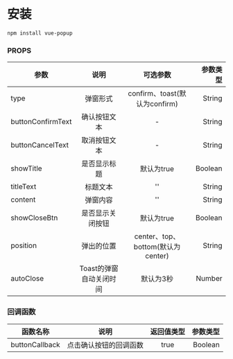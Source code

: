 #  安装
    npm install vue-popup

### PROPS
   参数    |   说明    |   可选参数    |   参数类型   
  ---|:--:|:--:|---:
   type    |   弹窗形式    |   confirm、toast(默认为confirm)   |   String  
   buttonConfirmText |   确认按钮文本  |   -    |   String  
   buttonCancelText |   取消按钮文本  |   -    |   String  
   showTitle |   是否显示标题  |   默认为true    |   Boolean  
   titleText |   标题文本  |   ''    |   String  
   content |   弹窗内容  |   ''    |   String  
   showCloseBtn |   是否显示关闭按钮  |   默认为true    |   Boolean  
   position |   弹出的位置  |   center、top、bottom(默认为center)    |   String  
   autoClose |   Toast的弹窗自动关闭时间  |   默认为3秒    |   Number  

### 回调函数
  函数名称    |   说明    |   返回值类型    |   参数类型
  ---|:--:|:--:|---:
   buttonCallback |   点击确认按钮的回调函数  |   true    |   Boolean

<!-- 插件内容
    confirm toast else
外部参数
    type  //  弹窗形式 （上边三种）
    buttonConfirmText  //  确认按钮值
    buttonCancelText   //  否定按钮值
    buttonCallback  //  点击确认按钮回调函数
    showTitle //  是否显示标题  默认 true
    titleText //  弹窗名字
    content  //  弹窗内容
    showCloseBtn  //  显示关闭按钮  默认 true
    position   // 弹窗位置  默认 center
    autoClose   //  弹窗自动关闭事件   默认 3秒 -->